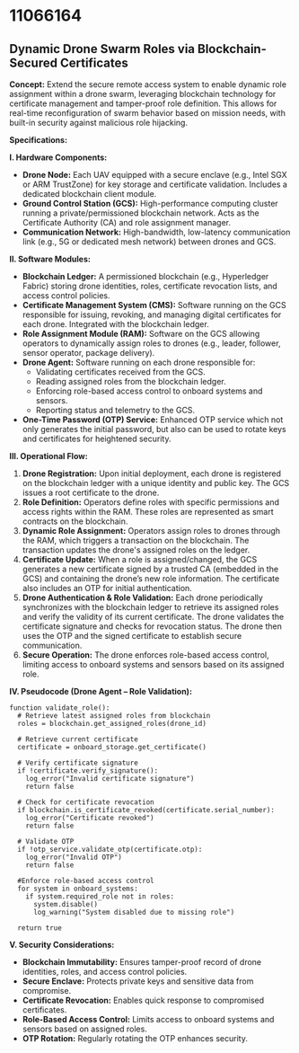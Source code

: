 # 11066164

## Dynamic Drone Swarm Roles via Blockchain-Secured Certificates

**Concept:** Extend the secure remote access system to enable dynamic role assignment within a drone swarm, leveraging blockchain technology for certificate management and tamper-proof role definition. This allows for real-time reconfiguration of swarm behavior based on mission needs, with built-in security against malicious role hijacking.

**Specifications:**

**I. Hardware Components:**

*   **Drone Node:** Each UAV equipped with a secure enclave (e.g., Intel SGX or ARM TrustZone) for key storage and certificate validation. Includes a dedicated blockchain client module.
*   **Ground Control Station (GCS):** High-performance computing cluster running a private/permissioned blockchain network. Acts as the Certificate Authority (CA) and role assignment manager.
*   **Communication Network:** High-bandwidth, low-latency communication link (e.g., 5G or dedicated mesh network) between drones and GCS.

**II. Software Modules:**

*   **Blockchain Ledger:** A permissioned blockchain (e.g., Hyperledger Fabric) storing drone identities, roles, certificate revocation lists, and access control policies.
*   **Certificate Management System (CMS):** Software running on the GCS responsible for issuing, revoking, and managing digital certificates for each drone. Integrated with the blockchain ledger.
*   **Role Assignment Module (RAM):** Software on the GCS allowing operators to dynamically assign roles to drones (e.g., leader, follower, sensor operator, package delivery).
*   **Drone Agent:** Software running on each drone responsible for:
    *   Validating certificates received from the GCS.
    *   Reading assigned roles from the blockchain ledger.
    *   Enforcing role-based access control to onboard systems and sensors.
    *   Reporting status and telemetry to the GCS.
*   **One-Time Password (OTP) Service:** Enhanced OTP service which not only generates the initial password, but also can be used to rotate keys and certificates for heightened security.

**III. Operational Flow:**

1.  **Drone Registration:** Upon initial deployment, each drone is registered on the blockchain ledger with a unique identity and public key. The GCS issues a root certificate to the drone.
2.  **Role Definition:** Operators define roles with specific permissions and access rights within the RAM. These roles are represented as smart contracts on the blockchain.
3.  **Dynamic Role Assignment:** Operators assign roles to drones through the RAM, which triggers a transaction on the blockchain. The transaction updates the drone's assigned roles on the ledger.
4.  **Certificate Update:**  When a role is assigned/changed, the GCS generates a new certificate signed by a trusted CA (embedded in the GCS) and containing the drone’s new role information. The certificate also includes an OTP for initial authentication.
5.  **Drone Authentication & Role Validation:** Each drone periodically synchronizes with the blockchain ledger to retrieve its assigned roles and verify the validity of its current certificate. The drone validates the certificate signature and checks for revocation status. The drone then uses the OTP and the signed certificate to establish secure communication.
6.  **Secure Operation:** The drone enforces role-based access control, limiting access to onboard systems and sensors based on its assigned role.

**IV. Pseudocode (Drone Agent – Role Validation):**

```pseudocode
function validate_role():
  # Retrieve latest assigned roles from blockchain
  roles = blockchain.get_assigned_roles(drone_id)

  # Retrieve current certificate
  certificate = onboard_storage.get_certificate()

  # Verify certificate signature
  if !certificate.verify_signature():
    log_error("Invalid certificate signature")
    return false

  # Check for certificate revocation
  if blockchain.is_certificate_revoked(certificate.serial_number):
    log_error("Certificate revoked")
    return false

  # Validate OTP
  if !otp_service.validate_otp(certificate.otp):
    log_error("Invalid OTP")
    return false

  #Enforce role-based access control
  for system in onboard_systems:
    if system.required_role not in roles:
      system.disable()
      log_warning("System disabled due to missing role")

  return true
```

**V. Security Considerations:**

*   **Blockchain Immutability:** Ensures tamper-proof record of drone identities, roles, and access control policies.
*   **Secure Enclave:** Protects private keys and sensitive data from compromise.
*   **Certificate Revocation:** Enables quick response to compromised certificates.
*   **Role-Based Access Control:** Limits access to onboard systems and sensors based on assigned roles.
*   **OTP Rotation:** Regularly rotating the OTP enhances security.